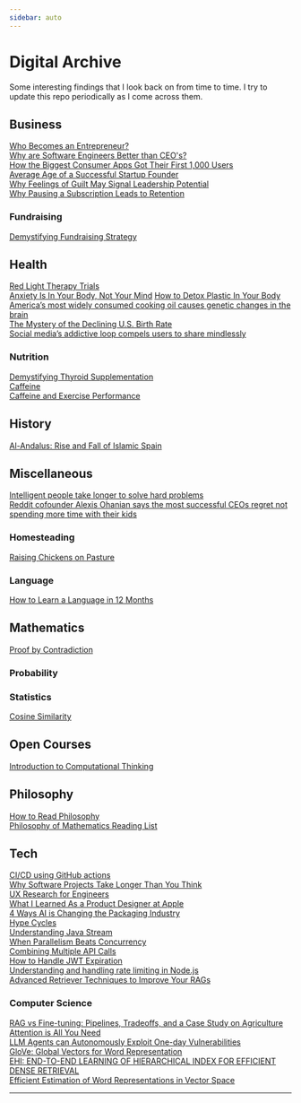 ```yaml
---
sidebar: auto
---
```


# Digital Archive

Some interesting findings that I look back on from time to time. I try to update this repo periodically as I come across them. 

## Business
<a href="https://www.generalist.com/briefing/who-becomes-an-entrepreneur?utm_source=pocket_saves">Who Becomes an Entrepreneur?</a></br>
<a href="https://iism.org/article/so-why-are-software-engineers-better-ceos-60?utm_source=pocket_mylist">Why are Software Engineers Better than CEO's?</a></br>
<a href="https://www.lennysnewsletter.com/p/how-the-biggest-consumer-apps-got?utm_source=pocket_mylist">How the Biggest Consumer Apps Got Their First 1,000 Users</a></br>
<a href="https://hbr.org/2018/07/research-the-average-age-of-a-successful-startup-founder-is-45?utm_source=pocket_mylist">Average Age of a Successful Startup Founder</a></br>
<a href="https://www.gsb.stanford.edu/insights/why-feelings-guilt-may-signal-leadership-potential">Why Feelings of Guilt May Signal Leadership Potential</a></br>
<a href="https://recurly.com/blog/why-pausing-a-subscription-can-be-a-powerful-retention-tactic/?utm_source=pocket_saves">Why Pausing a Subscription Leads to Retention</a></br>

### Fundraising
<a href="https://toucantech.com/news/fundraising-ideas/203/203-Demystifying-fundraising-strategy-The-round-up">Demystifying Fundraising Strategy</a></br>

## Health
<a href="https://heliotherapy.institute/red-light-therapy-trials/?utm_source=pocket_mylist">Red Light Therapy Trials</a></br>
<a href="https://elemental.medium.com/anxiety-is-in-your-body-not-your-mind-93031abd14eb">Anxiety Is In Your Body, Not Your Mind</a>
<a href="https://www.consultantnutritionist.com/herbal-medicine/108-how-to-detox-plastic-particles-that-are-in-everyones-body.html?utm_source=pocket_saves">How to Detox Plastic In Your Body</a></br>
<a href="https://www.universityofcalifornia.edu/news/americas-most-widely-consumed-cooking-oil-causes-genetic-changes-brain?utm_source=pocket_saves">America’s most widely consumed cooking oil causes genetic changes in the brain</a></br>
<a href="https://econofact.org/the-mystery-of-the-declining-u-s-birth-rate?utm_source=pocket_saves">The Mystery of the Declining U.S. Birth Rate</a></br>
<a href="https://dornsife.usc.edu/news/stories/social-media-addiction-share-mindlessly/?utm_source=pocket_saves">Social media’s addictive loop compels users to share mindlessly</a></br>

### Nutrition
<a href="https://dannyroddy.substack.com/p/demystifying-thyroid-supplementation?utm_source=pocket_mylist">Demystifying Thyroid Supplementation</a></br>
<a href="http://raypeat.com/articles/articles/caffeine.shtml?utm_source=pocket_mylist">Caffeine</a></br>
<a href="https://grapplinglane.substack.com/p/gl-9-caffeine-and-exercise-performance">Caffeine and Exercise Performance</a></br>

## History

<a href="https://www.spainthenandnow.com/spanish-history/al-andalus-rise-and-fall-of-islamic-spain?utm_source=pocket_saves">Al-Andalus: Rise and Fall of Islamic Spain</a></br>

## Miscellaneous
<a href="https://bigthink.com/neuropsych/intelligent-people-slower-solve-hard-problems/?utm_source=pocket_saves">Intelligent people take longer to solve hard problems</a></br>
<a href="https://www.businessinsider.com/reddit-cofounder-alexis-ohanian-on-ceo-regrets-missing-family-time-2023-8?utm_source=pocket_saves">Reddit cofounder Alexis Ohanian says the most successful CEOs regret not spending more time with their kids</a></br>

### Homesteading
<a href="https://farminence.com/raising-chickens-on-pasture/">Raising Chickens on Pasture</a></br>

### Language
<a href="https://runwes.com/2020/02/11/howilearnedfrench.html?utm_source=pocket_mylist">How to Learn a Language in 12 Months</a>

## Mathematics
<a href="https://en.wikipedia.org/wiki/Proof_by_contradiction">Proof by Contradiction</a></br>

### Probability
### Statistics
<a href="https://en.wikipedia.org/wiki/Cosine_similarity" target="_blank">Cosine Similarity</a>

## Open Courses
<a href="https://computationalthinking.mit.edu/Spring21/">Introduction to Computational Thinking</a></br>

## Philosophy
<a href="https://psyche.co/guides/how-to-read-philosophy-with-an-adversarial-approach?utm_source=pocket_mylist">How to Read Philosophy</a></br>
<a href="https://www.logicmatters.net/2020/11/16/philosophy-of-mathematics-a-reading-list/?utm_source=pocket_mylist">Philosophy of Mathematics Reading List</a></br>
<a href="https://dvassallo.medium.com/only-intrinsic-motivation-lasts-92c0497cf97c"></a>

## Tech

<a href="https://github.blog/2022-02-02-build-ci-cd-pipeline-github-actions-four-steps/?utm_source=pocket_mylist">CI/CD using GitHub actions</a></br>
<a href="https://erikbern.com/2019/04/15/why-software-projects-take-longer-than-you-think-a-statistical-model.html?utm_source=pocket_mylist">Why Software Projects Take Longer Than You Think</a></br>
<a href="https://askwhy.substack.com/p/ux-research-for-engineers">UX Research for Engineers</a></br>
<a href="https://medium.com/@pachecoandrea/what-i-learned-as-a-product-designer-at-apple-35341d9ced8a">What I Learned As a Product Designer at Apple</a></br>
<a href="https://www.monolithai.com/blog/4-ways-ai-is-changing-the-packaging-industry?utm_source=pocket_saves">4 Ways AI is Changing the Packaging Industry</a></br>
<a href="https://www.bitecode.dev/p/hype-cycles?utm_source=pocket_saves">Hype Cycles</a></br>
<a href="https://medium.com/swlh/understanding-java-streams-e0f2df12441f#:~:text=Java%20Streams%20are%20basically%20a,gets%20applied%20to%20our%20sequence.">Understanding Java Stream</a></br>
<a href="https://betterprogramming.pub/when-parallelism-beats-concurrency-5f52d7012944">When Parallelism Beats Concurrency</a></br>
<a href="https://medium.com/swlh/combining-multiple-api-calls-with-completablefuture-1d9d27e03bec">Combining Multiple API Calls</a></br>
<a href="https://gist.github.com/soulmachine/b368ce7292ddd7f91c15accccc02b8df?utm_source=pocket_saves">How to Handle JWT Expiration</a></br>
<a href="https://blog.logrocket.com/rate-limiting-node-js/?utm_source=pocket_saves">Understanding and handling rate limiting in Node.js</a></br>
<a href="https://towardsdatascience.com/advanced-retriever-techniques-to-improve-your-rags-1fac2b86dd61" target="_blank">Advanced Retriever Techniques to Improve Your RAGs</a>

### Computer Science
<a href="https://arxiv.org/abs/2401.08406" target="_blank">RAG vs Fine-tuning: Pipelines, Tradeoffs, and a Case Study on Agriculture
</a></br>
<a href="https://arxiv.org/abs/1706.03762" target="_blank">Attention is All You Need</a></br>
<a href="https://arxiv.org/pdf/2404.08144" target="_blank">LLM Agents can Autonomously Exploit One-day Vulnerabilities</a></br>
<a href="https://www-nlp.stanford.edu/pubs/glove.pdf" target="_blank">GloVe: Global Vectors for Word Representation</a></br>
<a href="https://arxiv.org/pdf/2310.08891" target="_blank">EHI: END-TO-END LEARNING OF HIERARCHICAL INDEX FOR EFFICIENT DENSE RETRIEVAL</a></br>
<a href="https://arxiv.org/abs/1301.3781" target="_blank">Efficient Estimation of Word Representations in Vector Space</a></br>

---

<section-contents />